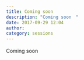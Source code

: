 ```yaml
---
title: Coming soon　
description: "Coming soon　"
date: 2017-09-29 12:04
author: 
category: sessions
---
```

Coming soon　